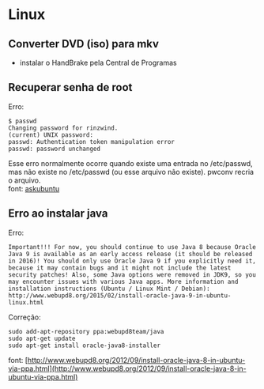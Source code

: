 # Linux

## Converter DVD (iso) para mkv
- instalar o HandBrake pela Central de Programas

## Recuperar senha de root
Erro: 
```
$ passwd
Changing password for rinzwind.
(current) UNIX password: 
passwd: Authentication token manipulation error
passwd: password unchanged
```
Esse erro normalmente ocorre quando existe uma entrada no /etc/passwd, mas não existe no /etc/passwd (ou esse arquivo não existe).
pwconv recria o arquivo.   
font: [askubuntu](http://askubuntu.com/questions/57620/getting-an-authentication-token-manipulation-error-when-trying-to-change-my-us)

## Erro ao instalar java
Erro: 
```
Important!!! For now, you should continue to use Java 8 because Oracle Java 9 is available as an early access release (it should be released in 2016)! You should only use Oracle Java 9 if you explicitly need it, because it may contain bugs and it might not include the latest security patches! Also, some Java options were removed in JDK9, so you may encounter issues with various Java apps. More information and installation instructions (Ubuntu / Linux Mint / Debian): http://www.webupd8.org/2015/02/install-oracle-java-9-in-ubuntu-linux.html
```

Correção:
```
sudo add-apt-repository ppa:webupd8team/java
sudo apt-get update
sudo apt-get install oracle-java8-installer
```

font: [http://www.webupd8.org/2012/09/install-oracle-java-8-in-ubuntu-via-ppa.html](http://www.webupd8.org/2012/09/install-oracle-java-8-in-ubuntu-via-ppa.html)

